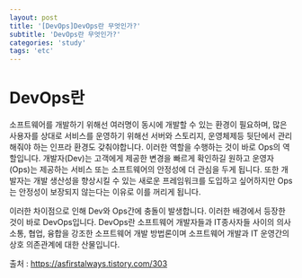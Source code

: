 ```yaml
---
layout: post
title: '[DevOps]DevOps란 무엇인가?'
subtitle: 'DevOps란 무엇인가?'
categories: 'study'
tags: 'etc'
---
```


# DevOps란

소프트웨어를 개발하기 위해선 여러명이 동시에 개발할 수 있는 환경이 필요하며, 많은 사용자를 상대로 서비스를 운영하기 위해선 서버와 스토리지, 운영체제등 뒷단에서 관리해줘야 하는 인프라 환경도 갖춰야합니다. 이러한 역할을 수행하는 것이 바로 Ops의 역할입니다.
개발자(Dev)는 고객에게 제공한 변경을 빠르게 확인하길 원하고 운영자(Ops)는 제공하는 서비스 또는 소프트웨어의 안정성에 더 관심을 두게 됩니다. 또한 개발자는 개발 생산성을 향상시킬 수 있는 새로운 프레임워크를 도입하고 싶어하지만 Ops는 안정성이 보장되지 않는다는 이유로 이를 꺼리게 됩니다.

이러한 차이점으로 인해 Dev와 Ops간에 충돌이 발생합니다. 이러한 배경에서 등장한것이 바로 DevOps입니다. DevOps란 소프트웨어 개발자들과 IT종사자들 사이의 의사 소통, 협업, 융합을 강조한 소프트웨어 개발 방법론이며 소프트웨어 개발과 IT 운영간의 상호 의존관계에 대한 산물입니다.

출처 : https://asfirstalways.tistory.com/303